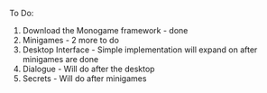 To Do:
1. Download the Monogame framework - done
2. Minigames - 2 more to do
3. Desktop Interface - Simple implementation will expand on after minigames are done
4. Dialogue - Will do after the desktop
5. Secrets - Will do after minigames
